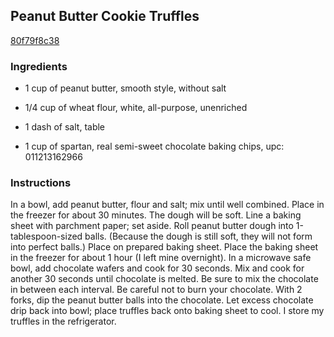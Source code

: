 ## Peanut Butter Cookie Truffles

[80f79f8c38](http://tastykitchen.com/recipes/desserts/peanut-butter-cookie-truffles/)

### Ingredients

 - 1 cup of peanut butter, smooth style, without salt

 - 1/4 cup of wheat flour, white, all-purpose, unenriched

 - 1 dash of salt, table

 - 1 cup of spartan, real semi-sweet chocolate baking chips, upc: 011213162966

### Instructions

In a bowl, add peanut butter, flour and salt; mix until well combined. Place in the freezer for about 30 minutes. The dough will be soft. Line a baking sheet with parchment paper; set aside. Roll peanut butter dough into 1-tablespoon-sized balls. (Because the dough is still soft, they will not form into perfect balls.) Place on prepared baking sheet. Place the baking sheet in the freezer for about 1 hour (I left mine overnight). In a microwave safe bowl, add chocolate wafers and cook for 30 seconds. Mix and cook for another 30 seconds until chocolate is melted. Be sure to mix the chocolate in between each interval. Be careful not to burn your chocolate. With 2 forks, dip the peanut butter balls into the chocolate. Let excess chocolate drip back into bowl; place truffles back onto baking sheet to cool. I store my truffles in the refrigerator.